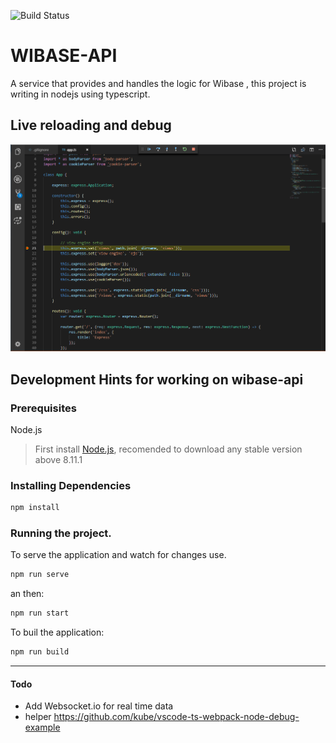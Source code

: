![Build Status](https://travis-ci.org/TalissonJunior/wibase-api.svg?branch=master)

# WIBASE-API

A service that provides and handles the logic for Wibase , this project is writing in nodejs using typescript.


## Live reloading and debug
<img src="https://github.com/TalissonJunior/wibase-api/blob/master/.github/img/debug.png" alt="Live reload and debug the application">

## Development Hints for working on wibase-api


### Prerequisites

Node.js 
 
>First install [Node.js](https://nodejs.org/), recomended to download any stable version above 8.11.1


### Installing Dependencies


```sh
npm install 
```

### Running the project.


To serve the application and watch for changes use. 
```sh
npm run serve
```

an then:

```sh
npm run start
```

To buil the application:

```sh
npm run build
```

---
#### Todo
 * Add Websocket.io for real time data
 * helper https://github.com/kube/vscode-ts-webpack-node-debug-example


